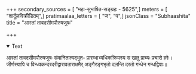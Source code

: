 +++
secondary_sources = [ "महा-सुभाषित-सङ्ग्रहः - 5625",]
meters = [ "शार्दूलविक्रीडितम्",]
pratimaalaa_letters = [ "ज", "प",]
jsonClass = "Subhaashita"
title = "आस्तां तावदसीमपौरुषजुषः"

+++

<details open><summary>Text</summary>

आस्तां तावदसीमपौरुषजुषः संमानितात्यद्भुत- प्रारम्भाभ्यधिकक्रियस्य स खलु प्राच्यः प्रचारो हरेः।  
जीर्णस्यापि च विन्ध्यकन्दरदरीद्वारावताराक्षमैर् अङ्गैरङ्गभृतो दलन्ति दरतो गन्धेन गन्धद्विपाः॥
</details>
